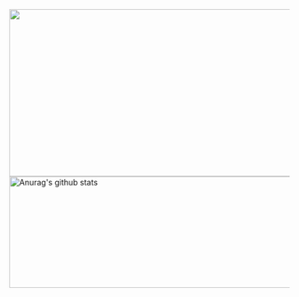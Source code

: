 

<img src="https://media.giphy.com/media/HscDLzkO8EOTmgkhQP/giphy.gif" width="600" height="300" align="center">
 <a href="https://github.com/Honor13/github-readme-stats"><img align="center" src="https://github-readme-stats.vercel.app/api?username=Honor13&show_icons=true&include_all_commits=true&theme=buefy&hide_border=true" alt="Anurag's github stats" width="800" height="200" /></a>  </a> 

